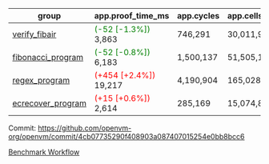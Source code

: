 | group | app.proof_time_ms | app.cycles | app.cells_used | leaf.proof_time_ms | leaf.cycles | leaf.cells_used |
| -- | -- | -- | -- | -- | -- | -- |
| [verify_fibair](https://github.com/openvm-org/openvm/blob/benchmark-results/benchmarks-pr/1197/verify_fibair-4cb07735290f408903a087407015254e0bb8bcc6.md) |<span style='color: green'>(-52 [-1.3%])</span> 3,863 |  746,291 |  30,011,984 |- | - | - |
| [fibonacci_program](https://github.com/openvm-org/openvm/blob/benchmark-results/benchmarks-pr/1197/fibonacci-4cb07735290f408903a087407015254e0bb8bcc6.md) |<span style='color: green'>(-52 [-0.8%])</span> 6,183 |  1,500,137 |  51,505,102 |- | - | - |
| [regex_program](https://github.com/openvm-org/openvm/blob/benchmark-results/benchmarks-pr/1197/regex-4cb07735290f408903a087407015254e0bb8bcc6.md) |<span style='color: red'>(+454 [+2.4%])</span> 19,217 |  4,190,904 |  165,028,173 |- | - | - |
| [ecrecover_program](https://github.com/openvm-org/openvm/blob/benchmark-results/benchmarks-pr/1197/ecrecover-4cb07735290f408903a087407015254e0bb8bcc6.md) |<span style='color: red'>(+15 [+0.6%])</span> 2,614 |  285,169 |  15,074,875 |- | - | - |


Commit: https://github.com/openvm-org/openvm/commit/4cb07735290f408903a087407015254e0bb8bcc6

[Benchmark Workflow](https://github.com/openvm-org/openvm/actions/runs/12677054331)
